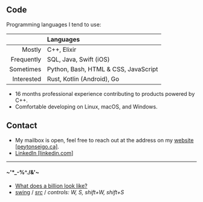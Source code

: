 ## Code

Programming languages I tend to use:

||Languages|
|-:|:-|
|Mostly|C++, Elixir|
|Frequently|SQL, Java, Swift (iOS)|
|Sometimes|Python, Bash, HTML & CSS, JavaScript|
|Interested|Rust, Kotlin (Android), Go|

- 16 months professional experience contributing to products powered by C++.
- Comfortable developing on Linux, macOS, and Windows.

## Contact

- My mailbox is open, feel free to reach out at the address on my [website \[peytonseigo.ca\]](http://peytonseigo.ca).
- [LinkedIn \[linkedin.com\]](https://linkedin.com/in/peytonseigo)

<hr>

#### ~'*_-%^\./&'~

- [What does a billion look like?](https://pseigo.github.io/what-does-a-billion-look-like/)
- [swing](https://peytonseigo.ca/projects/swing/) / _[src](https://peytonseigo.ca/projects/swing/src/main.js)_ / _controls: W, S, shift+W, shift+S_
